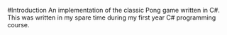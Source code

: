 #Introduction
An implementation of the classic Pong game written in C#. This was written in my spare time during my first year C# programming course.
